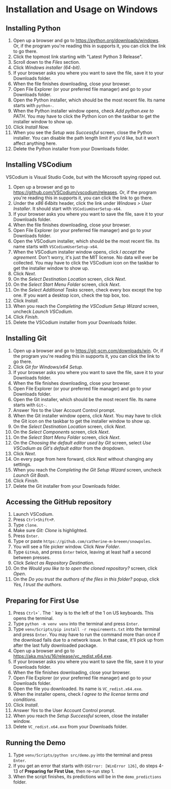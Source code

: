 # Installation and Usage on Windows


## Installing Python
1. Open up a browser and go to https://python.org/downloads/windows. Or, if the program you're reading this in supports it, you can click the link to go there.
2. Click the topmost link starting with "Latest Python 3 Release".
3. Scroll down to the *Files* section.
4. Click *Windows installer (64-bit)*.
5. If your browser asks you where you want to save the file, save it to your Downloads folder.
6. When the file finishes downloading, close your browser.
7. Open File Explorer (or your preferred file manager) and go to your Downloads folder.
8. Open the Python installer, which should be the most recent file. Its name starts with `python-`.
9. When the Python installer window opens, check *Add python.exe to PATH*. You may have to click the Python icon on the taskbar to get the installer window to show up.
10. Click *Install Now.*
11. When you see the *Setup was Successful* screen, close the Python installer. You can disable the path length limit if you'd like, but it won't affect anything here.
12. Delete the Python installer from your Downloads folder.


## Installing VSCodium
VSCodium is Visual Studio Code, but with the Microsoft spying ripped out.

1. Open up a browser and go to https://github.com/VSCodium/vscodium/releases. Or, if the program you're reading this in supports it, you can click the link to go there.
2. Under the *x86 64bits* header, click the link under *Windows > User Installer*. It should start with `VSCodiumUserSetup-x64`.
3. If your browser asks you where you want to save the file, save it to your Downloads folder.
4. When the file finishes downloading, close your browser.
5. Open File Explorer (or your preferred file manager) and go to your Downloads folder.
6. Open the VSCodium installer, which should be the most recent file. Its name starts with `VSCodiumUserSetup-x64`.
7. When the VSCodium installer window opens, click *I accept the agreement*. Don't worry, it's just the MIT license. No data will ever be collected. You may have to click the VSCodium icon on the taskbar to get the installer window to show up.
8. Click *Next*.
9. On the *Select Destination Location* screen, click *Next*.
10. On the *Select Start Menu Folder* screen, click *Next*.
11. On the *Select Additional Tasks* screen, check every box except the top one. If you want a desktop icon, check the top box, too.
12. Click *Install*.
13. When you reach the *Completing the VSCodium Setup Wizard* screen, uncheck *Launch VSCodium*.
14. Click *Finish*.
15. Delete the VSCodium installer from your Downloads folder.


## Installing Git
1. Open up a browser and go to https://git-scm.com/downloads/win. Or, if the program you're reading this in supports it, you can click the link to go there.
2. Click *Git for Windows/x64 Setup.*
3. If your browser asks you where you want to save the file, save it to your Downloads folder.
4. When the file finishes downloading, close your browser.
5. Open File Explorer (or your preferred file manager) and go to your Downloads folder.
6. Open the Git installer, which should be the most recent file. Its name starts with `Git-`.
7. Answer *Yes* to the User Account Control prompt.
8. When the Git installer window opens, click *Next*. You may have to click the Git icon on the taskbar to get the installer window to show up.
9.  On the *Select Destination Location* screen, click *Next*.
10. On the *Select Components* screen, click *Next*.
11. On the *Select Start Menu Folder* screen, click *Next*.
12. On the *Choosing the default editor used by Git* screen, select *Use VSCodium as Git's default editor* from the dropdown.
13. Click *Next*.
14. On every page from here forward, click *Next* without changing any settings.
15. When you reach the *Completing the Git Setup Wizard* screen, uncheck *Launch Git Bash*.
16. Click *Finish*.
17. Delete the Git installer from your Downloads folder.


## Accessing the GitHub repository
1. Launch VSCodium.
2. Press `Ctrl+Shift+P`.
3. Type `clone`.
4. Make sure *Git: Clone* is highlighted.
5. Press `Enter`.
6. Type or paste `https://github.com/catherine-m-breeen/snowpoles`.
7. You will see a file picker window. Click *New Folder*.
8. Type `GitHub`, and press `Enter` twice, leaving at least half a second between presses.
9. Click *Select as Repository Destination*.
10. On the *Would you like to to open the cloned repository?* screen, click *Open*.
11. On the *Do you trust the authors of the files in this folder?* popup, click *Yes, I trust the authors*.


## Preparing for First Use
1. Press `` Ctrl+` ``. The `` ` `` key is to the left of the 1 on US keyboards. This opens the terminal.
2. Type `python -m venv venv` into the terminal and press `Enter`.
3. Type `venv/Scripts/pip install -r requirements.txt` into the terminal and press `Enter`. You may have to run the command more than once if the download fails due to a network issue. In that case, it'll pick up from after the last fully downloaded package.
4. Open up a browser and go to https://aka.ms/vs/16/release/vc_redist.x64.exe.
5. If your browser asks you where you want to save the file, save it to your Downloads folder.
6. When the file finishes downloading, close your browser.
7. Open File Explorer (or your preferred file manager) and go to your Downloads folder.
8. Open the file you downloaded. Its name is `VC_redist.x64.exe`.
9. When the installer opens, check *I agree to the license terms and conditions*.
10. Click *Install*.
11. Answer *Yes* to the User Account Control prompt.
12. When you reach the *Setup Successful* screen, close the installer window.
13. Delete `VC_redist.x64.exe` from your Downloads folder.


## Running the Demo
1. Type `venv/Scripts/python src/demo.py` into the terminal and press `Enter`.
2. If you get an error that starts with `OSError: [WinError 126]`, do steps 4-13 of **Preparing for First Use**, then re-run step 1.
3. When the script finishes, its predictions will be in the `demo_predictions` folder.